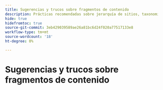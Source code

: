 ```yaml
---
title: Sugerencias y trucos sobre fragmentos de contenido
description: Prácticas recomendadas sobre jerarquía de sitios, taxonomía y etiquetas
hide: true
hidefromtoc: true
source-git-commit: 3eb429039589ae26a81bc6d24f020a77517133e8
workflow-type: tm+mt
source-wordcount: '18'
ht-degree: 0%

---
```



# Sugerencias y trucos sobre fragmentos de contenido

